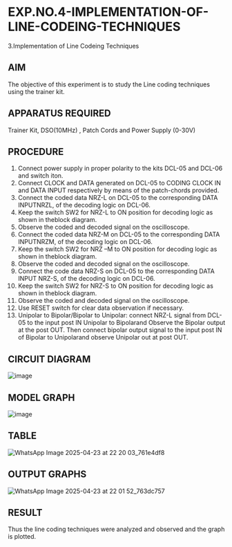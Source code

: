 # EXP.NO.4-IMPLEMENTATION-OF-LINE-CODEING-TECHNIQUES
3.Implementation of Line Codeing Techniques 
## AIM    
 The objective of this experiment is to study the Line coding techniques using the trainer kit. 
## APPARATUS REQUIRED
Trainer Kit, DSO(10MHz) , Patch Cords and Power Supply (0-30V)   
## PROCEDURE
1.	Connect power supply in proper polarity to the kits DCL-05 and DCL-06 and switch iton.
2.	Connect CLOCK and DATA generated on DCL-05 to CODING CLOCK IN and DATA INPUT respectively by means of the patch-chords provided.
3.	Connect the coded data NRZ-L on DCL-05 to the corresponding DATA INPUTNRZL, of the decoding logic on DCL-06.	
4.	Keep the switch SW2 for NRZ-L to ON position for decoding logic as shown in theblock diagram.	
5.	Observe the coded and decoded signal on the oscilloscope.	
6.	Connect the coded data NRZ-M on DCL-05 to the corresponding DATA INPUTNRZM, of the decoding logic on DCL-06.	
7.	Keep the switch SW2 for NRZ –M to ON position for decoding logic as shown in theblock diagram.
8.	Observe the coded and decoded signal on the oscilloscope.   
9.	Connect the code data NRZ-S on DCL-05 to the corresponding DATA INPUT NRZ-S, of the decoding logic on DCL-06.
10.	Keep the switch SW2 for NRZ-S to ON position for decoding logic as shown in theblock diagram.	
11.	Observe the coded and decoded signal on the oscilloscope. 
12.	Use RESET switch for clear data observation if necessary.	
13. Unipolar to Bipolar/Bipolar to Unipolar: connect NRZ-L signal from DCL-05 to the input post IN Unipolar to Bipolarand Observe the Bipolar output at the post OUT. Then connect bipolar output signal to the input post IN of Bipolar to Unipolarand observe Unipolar out at post OUT.
## CIRCUIT DIAGRAM
![image](https://github.com/user-attachments/assets/535b62ba-7eee-4e09-be90-88e07cfd35a1)
## MODEL GRAPH
![image](https://github.com/user-attachments/assets/471c76c3-603f-432b-9b65-1ad080a1c947)
## TABLE
![WhatsApp Image 2025-04-23 at 22 20 03_761e4df8](https://github.com/user-attachments/assets/645824c4-2113-47ce-96fb-717d0275f4e4)
## OUTPUT GRAPHS
![WhatsApp Image 2025-04-23 at 22 01 52_763dc757](https://github.com/user-attachments/assets/86adec98-d5d0-4e6b-abf0-ed6dc2e49120)

## RESULT 
Thus the line coding techniques were analyzed and observed and the graph is plotted. 
